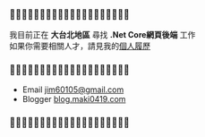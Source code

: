 ### 🦜🦜🦜🦜🦜🦜🦜🦜🦜🦜🦜🦜🦜🦜🦜🦜🦜🦜🦜🦜

我目前正在 **大台北地區** 尋找 **.Net Core網頁後端** 工作\
如果你需要相關人才，請見我的[個人履歷](https://jim60105.mystrikingly.com/)
### 🦜🦜🦜🦜🦜🦜🦜🦜🦜🦜🦜🦜🦜🦜🦜🦜🦜🦜🦜🦜

* Email jim60105@gmail.com
* Blogger [blog.maki0419.com](https://blog.maki0419.com)
### 🦜🦜🦜🦜🦜🦜🦜🦜🦜🦜🦜🦜🦜🦜🦜🦜🦜🦜🦜🦜
